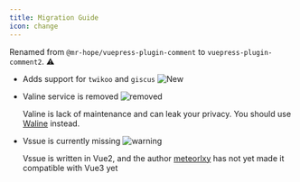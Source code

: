 ```yaml
---
title: Migration Guide
icon: change
---
```


Renamed from `@mr-hope/vuepress-plugin-comment` to `vuepress-plugin-comment2`. ⚠

- Adds support for `twikoo` and `giscus` ![New](https://img.shields.io/badge/-New-brightgreen)

- Valine service is removed ![removed](https://img.shields.io/badge/-removed-red)

  Valine is lack of maintenance and can leak your privacy. You should use [Waline](https://waline.js.org) instead.

- Vssue is currently missing ![warning](https://img.shields.io/badge/-warning-yellow)

  Vssue is written in Vue2, and the author [meteorlxy](https://github.com/meteorlxy) has not yet made it compatible with Vue3 yet
